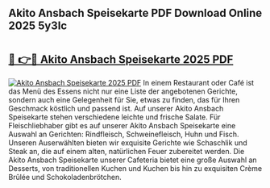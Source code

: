 ## Akito Ansbach Speisekarte PDF Download Online 2025 5y3Ic

# <h2><a href="http://gcdgkmq.nevu.top/?p=Akito+Ansbach+Speisekarte">🔗 👉🔴 Akito Ansbach Speisekarte 2025 PDF</a></h2>

[![Akito Ansbach Speisekarte 2025 PDF](https://i.imgur.com/dBaPXMq.png)](http://gcdgkmq.nevu.top/?p=Akito+Ansbach+Speisekarte)
In einem Restaurant oder Café ist das Menü des Essens nicht nur eine Liste der angebotenen Gerichte, sondern auch eine Gelegenheit für Sie, etwas zu finden, das für Ihren Geschmack köstlich und passend ist. Auf unserer Akito Ansbach Speisekarte stehen verschiedene leichte und frische Salate. Für Fleischliebhaber gibt es auf unserer Akito Ansbach Speisekarte eine Auswahl an Gerichten: Rindfleisch, Schweinefleisch, Huhn und Fisch. Unseren Auserwählten bieten wir exquisite Gerichte wie Schaschlik und Steak an, die auf einem alten, natürlichen Feuer zubereitet werden. Die Akito Ansbach Speisekarte unserer Cafeteria bietet eine große Auswahl an Desserts, von traditionellen Kuchen und Kuchen bis hin zu exquisiten Crème Brûlée und Schokoladenbrötchen.
